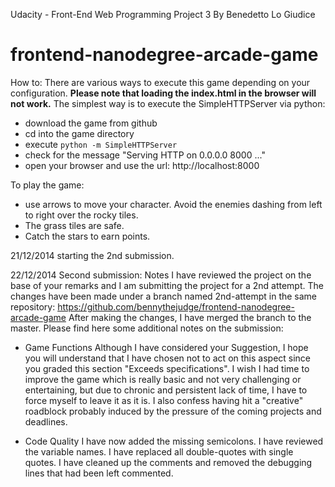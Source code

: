 Udacity - Front-End Web Programming
Project 3
By Benedetto Lo Giudice

frontend-nanodegree-arcade-game
===============================
How to:
There are various ways to execute this game depending on your configuration.
**Please note that loading the index.html in the browser will not work.**
The simplest way is to execute the SimpleHTTPServer via python:
- download the game from github
- cd into the game directory
- execute `python -m SimpleHTTPServer`
- check for the message "Serving HTTP on 0.0.0.0 8000 ..." 
- open your browser and use the url: http://localhost:8000 

To play the game:
- use arrows to move your character. Avoid the enemies dashing from left to right over the rocky tiles.
- The grass tiles are safe.
- Catch the stars to earn points.

21/12/2014
starting the 2nd submission.

22/12/2014
Second submission: Notes
I have reviewed the project on the base of your remarks and I am submitting the project for a 2nd attempt.
The changes have been made under a branch named 2nd-attempt in the same repository:
https://github.com/bennythejudge/frontend-nanodegree-arcade-game
After making the changes, I have merged the branch to the master.
Please find here some additional notes on the submission:
- Game Functions
Although I have considered your Suggestion, I hope you will understand that I have chosen not to act on this aspect since you graded this section "Exceeds specifications". I wish I had time to improve the game which is really basic and not very challenging or entertaining, but due to chronic and persistent lack of time, I have to force myself to leave it as it is.
I also confess having hit a "creative" roadblock probably induced by the pressure of the coming projects and deadlines.

- Code Quality
I have now added the missing semicolons. I have reviewed the variable names.
I have replaced all double-quotes with single quotes.
I have cleaned up the comments and removed the debugging lines that had been left commented.
